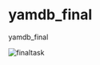 # yamdb_final
yamdb_final

![finaltask](https://github.com/airatbakiev/yamdb_final/actions/workflows/yamdb_workflow.yml/badge.svg)
